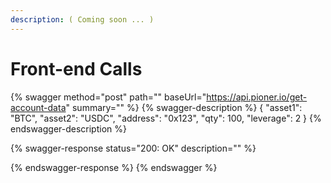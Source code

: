 ```yaml
---
description: ( Coming soon ... )
---
```


# Front-end Calls

{% swagger method="post" path="" baseUrl="https://api.pioner.io/get-account-data" summary="" %}
{% swagger-description %}
{ "asset1": "BTC", "asset2": "USDC", "address": "0x123", "qty": 100, "leverage": 2 }
{% endswagger-description %}

{% swagger-response status="200: OK" description="" %}

{% endswagger-response %}
{% endswagger %}

